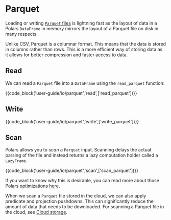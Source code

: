 # Parquet

Loading or writing [`Parquet` files](https://parquet.apache.org/) is lightning fast as the layout of
data in a Polars `DataFrame` in memory mirrors the layout of a Parquet file on disk in many
respects.

Unlike CSV, Parquet is a columnar format. This means that the data is stored in columns rather than
rows. This is a more efficient way of storing data as it allows for better compression and faster
access to data.

## Read

We can read a `Parquet` file into a `DataFrame` using the `read_parquet` function:

{{code_block('user-guide/io/parquet','read',['read_parquet'])}}

## Write

{{code_block('user-guide/io/parquet','write',['write_parquet'])}}

## Scan

Polars allows you to _scan_ a `Parquet` input. Scanning delays the actual parsing of the file and
instead returns a lazy computation holder called a `LazyFrame`.

{{code_block('user-guide/io/parquet','scan',['scan_parquet'])}}

If you want to know why this is desirable, you can read more about those Polars optimizations
[here](../concepts/lazy-api.md).

When we scan a `Parquet` file stored in the cloud, we can also apply predicate and projection
pushdowns. This can significantly reduce the amount of data that needs to be downloaded. For
scanning a Parquet file in the cloud, see
[Cloud storage](cloud-storage.md/#scanning-from-cloud-storage-with-query-optimisation).

